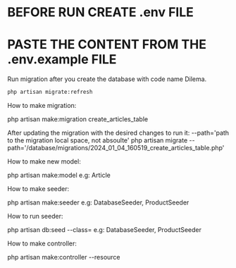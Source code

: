 # BEFORE RUN CREATE .env FILE #


# PASTE THE CONTENT FROM THE .env.example FILE #



Run migration after you create the database with code name Dilema.

```sh
php artisan migrate:refresh
```

How to make migration:

php artisan make:migration create_articles_table 

After updating the migration with the desired changes to run it:
--path='path to the migration local space, not absoulte'
php artisan migrate --path='/database/migrations/2024_01_04_160519_create_articles_table.php'

How to make new model:

php artisan make:model <ModelName> e.g: Article

How to make seeder: 

php artisan make:seeder <NameSeeder> e.g: DatabaseSeeder, ProductSeeder

How to run seeder:

php artisan db:seed --class=<NameSeeder> e.g: DatabaseSeeder, ProductSeeder

How to make controller:

php artisan make:controller <ControllerName> --resource